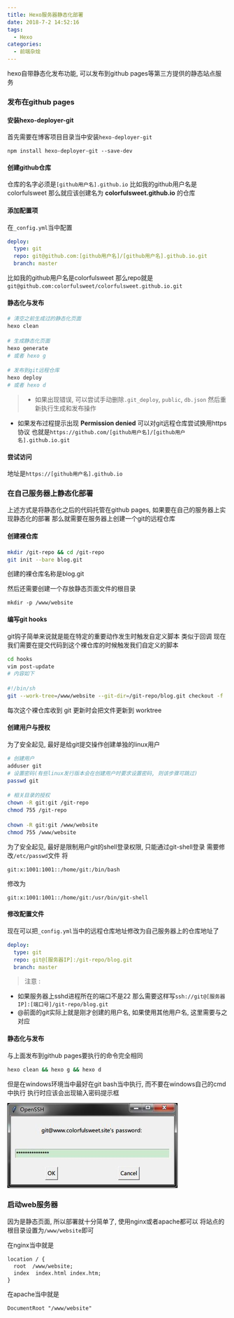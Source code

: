 ```yaml
---
title: Hexo服务器静态化部署
date: 2018-7-2 14:52:16
tags: 
  - Hexo
categories: 
  - 前端杂烩
---
```


hexo自带静态化发布功能, 可以发布到github pages等第三方提供的静态站点服务
<!-- more -->
### 发布在github pages
#### 安装hexo-deployer-git
首先需要在博客项目目录当中安装`hexo-deployer-git`
```
npm install hexo-deployer-git --save-dev
```
#### 创建github仓库
仓库的名字必须是`[github用户名].github.io`
比如我的github用户名是colorfulsweet
那么就应该创建名为 **colorfulsweet.github.io** 的仓库

#### 添加配置项
在`_config.yml`当中配置
```yaml
deploy:
  type: git
  repo: git@github.com:[github用户名]/[github用户名].github.io.git
  branch: master
```
比如我的github用户名是colorfulsweet
那么repo就是 ` git@github.com:colorfulsweet/colorfulsweet.github.io.git`

#### 静态化与发布
```bash
# 清空之前生成过的静态化页面
hexo clean

# 生成静态化页面
hexo generate
# 或者 hexo g

# 发布到git远程仓库
hexo deploy
# 或者 hexo d
```
> + 如果出现错误, 可以尝试手动删除`.git_deploy`, `public`, `db.json`
然后重新执行生成和发布操作
+ 如果发布过程提示出现 **Permission denied**
可以对git远程仓库尝试换用https协议
也就是`https://github.com/[github用户名]/[github用户名].github.io.git`

#### 尝试访问
地址是`https://[github用户名].github.io`


### 在自己服务器上静态化部署
上述方式是将静态化之后的代码托管在github pages, 如果要在自己的服务器上实现静态化的部署
那么就需要在服务器上创建一个git的远程仓库

#### 创建裸仓库
```bash
mkdir /git-repo && cd /git-repo
git init --bare blog.git
```
创建的裸仓库名称是blog.git

然后还需要创建一个存放静态页面文件的根目录
```
mkdir -p /www/website
```

#### 编写git hooks
git钩子简单来说就是能在特定的重要动作发生时触发自定义脚本
类似于回调
现在我们需要在提交代码到这个裸仓库的时候触发我们自定义的脚本
```bash
cd hooks
vim post-update
# 内容如下

#!/bin/sh
git --work-tree=/www/website --git-dir=/git-repo/blog.git checkout -f
```
每次这个裸仓库收到 git 更新时会把文件更新到 worktree

#### 创建用户与授权
为了安全起见, 最好是给git提交操作创建单独的linux用户
```bash
# 创建用户
adduser git
# 设置密码(有些linux发行版本会在创建用户时要求设置密码, 则该步骤可跳过)
passwd git

# 相关目录的授权
chown -R git:git /git-repo
chmod 755 /git-repo

chown -R git:git /www/website
chmod 755 /www/website
```
为了安全起见, 最好是限制用户git的shell登录权限, 只能通过git-shell登录
需要修改`/etc/passwd`文件
将
```
git:x:1001:1001::/home/git:/bin/bash
```
修改为
```
git:x:1001:1001::/home/git:/usr/bin/git-shell
```
#### 修改配置文件
现在可以把`_config.yml`当中的远程仓库地址修改为自己服务器上的仓库地址了
```yaml
deploy:
  type: git
  repo: git@[服务器IP]:/git-repo/blog.git
  branch: master
```
> 注意 : 
+ 如果服务器上sshd进程所在的端口不是22
那么需要这样写`ssh://git@[服务器IP]:[端口号]/git-repo/blog.git`
+ @前面的git实际上就是刚才创建的用户名, 如果使用其他用户名, 这里需要与之对应

#### 静态化与发布
与上面发布到github pages要执行的命令完全相同
```bash
hexo clean && hexo g && hexo d
```
但是在windows环境当中最好在git bash当中执行, 而不要在windows自己的cmd中执行
执行时应该会出现输入密码提示框

![输入git用户的密码](/images/前端杂烩/git_password.jpg)

### 启动web服务器
因为是静态页面, 所以部署就十分简单了, 使用nginx或者apache都可以
将站点的根目录设置为`/www/website`即可

在nginx当中就是
```
location / {
  root  /www/website;
  index  index.html index.htm;
}
```
在apache当中就是
```
DocumentRoot "/www/website"
```